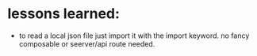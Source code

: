 # lessons learned:
  - to read a local json file just import it with the import keyword. no fancy composable or seerver/api route needed.


